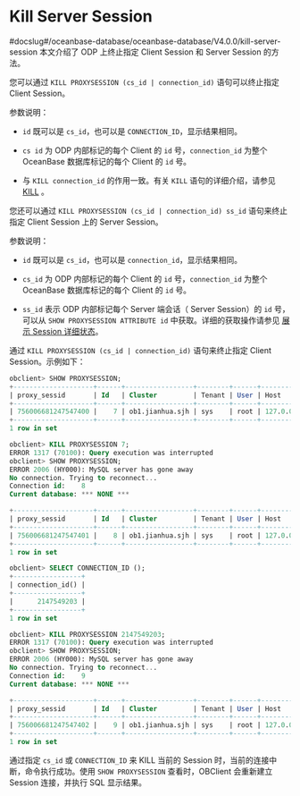 # Kill Server Session
#docslug#/oceanbase-database/oceanbase-database/V4.0.0/kill-server-session
本文介绍了 ODP 上终止指定 Client Session 和 Server Session 的方法。

您可以通过 `KILL PROXYSESSION (cs_id | connection_id)` 语句可以终止指定 Client Session。

参数说明：

* `id` 既可以是 `cs_id`，也可以是 `CONNECTION_ID`，显示结果相同。

* `cs id` 为 ODP 内部标记的每个 Client 的 `id` 号，`connection_id` 为整个 OceanBase 数据库标记的每个 Client 的 `id` 号。

* 与 `KILL connection_id` 的作用一致。有关 `KILL` 语句的详细介绍，请参见 [KILL](../../../7.reference/2.sql-syntax/2.common-tenant-mysql-mode/6.sql-statement/38.KILL.md) 。

您还可以通过 `KILL PROXYSESSION (cs_id | connection_id) ss_id` 语句来终止指定 Client Session 上的 Server Session。

参数说明：

* `id` 既可以是 `cs_id`，也可以是 `connection_id`，显示结果相同。

* `cs_id` 为 ODP 内部标记的每个 Client 的 `id` 号，`connection_id` 为整个 OceanBase 数据库标记的每个 Client 的 `id` 号。

* `ss_id` 表示 ODP 内部标记每个 Server 端会话（ Server Session）的 `id` 号，可以从 `SHOW PROXYSESSION ATTRIBUTE id` 中获取。详细的获取操作请参见 [展示 Session 详细状态](../5.logical-connection/2.displays-the-status-of-a-session.md)。

通过 `KILL PROXYSESSION (cs_id | connection_id)` 语句来终止指定 Client Session。示例如下：

```sql
obclient> SHOW PROXYSESSION;
+--------------------+------+-----------------+--------+------+-----------------+------+-------------+-------------------+-------------------+---------+---------+
| proxy_sessid       | Id   | Cluster         | Tenant | User | Host            | db   | trans_count | svr_session_count | state             | tid     | pid     |
+--------------------+------+-----------------+--------+------+-----------------+------+-------------+-------------------+-------------------+---------+---------+
| 756006681247547400 |    7 | ob1.jianhua.sjh | sys    | root | 127.0.0.1:23706 | NULL |           0 |                 1 | MCS_ACTIVE_READER | 2230520 | 2230520 |
+--------------------+------+-----------------+--------+------+-----------------+------+-------------+-------------------+-------------------+---------+---------+
1 row in set

obclient> KILL PROXYSESSION 7;
ERROR 1317 (70100): Query execution was interrupted
obclient> SHOW PROXYSESSION;
ERROR 2006 (HY000): MySQL server has gone away
No connection. Trying to reconnect...
Connection id:    8
Current database: *** NONE ***

+--------------------+------+-----------------+--------+------+-----------------+------+-------------+-------------------+-------------------+---------+---------+
| proxy_sessid       | Id   | Cluster         | Tenant | User | Host            | db   | trans_count | svr_session_count | state             | tid     | pid     |
+--------------------+------+-----------------+--------+------+-----------------+------+-------------+-------------------+-------------------+---------+---------+
| 756006681247547401 |    8 | ob1.jianhua.sjh | sys    | root | 127.0.0.1:23715 | NULL |           0 |                 1 | MCS_ACTIVE_READER | 2230520 | 2230520 |
+--------------------+------+-----------------+--------+------+-----------------+------+-------------+-------------------+-------------------+---------+---------+
1 row in set

obclient> SELECT CONNECTION_ID ();
+-----------------+
| connection_id() |
+-----------------+
|      2147549203 |
+-----------------+
1 row in set

obclient> KILL PROXYSESSION 2147549203;
ERROR 1317 (70100): Query execution was interrupted
obclient> SHOW PROXYSESSION;
ERROR 2006 (HY000): MySQL server has gone away
No connection. Trying to reconnect...
Connection id:    9
Current database: *** NONE ***

+--------------------+------+-----------------+--------+------+-----------------+------+-------------+-------------------+-------------------+---------+---------+
| proxy_sessid       | Id   | Cluster         | Tenant | User | Host            | db   | trans_count | svr_session_count | state             | tid     | pid     |
+--------------------+------+-----------------+--------+------+-----------------+------+-------------+-------------------+-------------------+---------+---------+
| 756006681247547402 |    9 | ob1.jianhua.sjh | sys    | root | 127.0.0.1:23734 | NULL |           0 |                 1 | MCS_ACTIVE_READER | 2230520 | 2230520 |
+--------------------+------+-----------------+--------+------+-----------------+------+-------------+-------------------+-------------------+---------+---------+
1 row in set
```

通过指定 `cs_id` 或 `CONNECTION_ID` 来 KILL 当前的 Session 时，当前的连接中断，命令执行成功。使用 `SHOW PROXYSESSION` 查看时，OBClient 会重新建立 Session 连接，并执行 SQL 显示结果。
